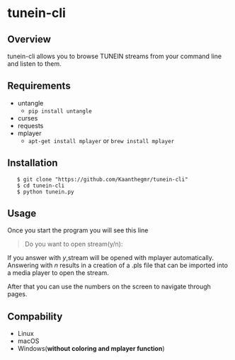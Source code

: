 # tunein-cli

## Overview
tunein-cli allows you to browse TUNEIN streams from your command line and listen to them.

## Requirements
- untangle
  - ```pip install untangle```
- curses
- requests
- mplayer
  - ```apt-get install mplayer``` or ```brew install mplayer```

## Installation
```
   $ git clone "https://github.com/Kaanthegmr/tunein-cli"
   $ cd tunein-cli
   $ python tunein.py
   ```
## Usage
Once you start the program you will see this line 
> Do you want to open stream(y/n):  

If you answer with *y*,stream will be opened with mplayer automatically.  
Answering with *n* results in a creation of a .pls file that can be imported into a media player to open the stream.

After that you can use the numbers on the screen to navigate through pages.

## Compability
- Linux
- macOS
- Windows(**without coloring and mplayer function**)

